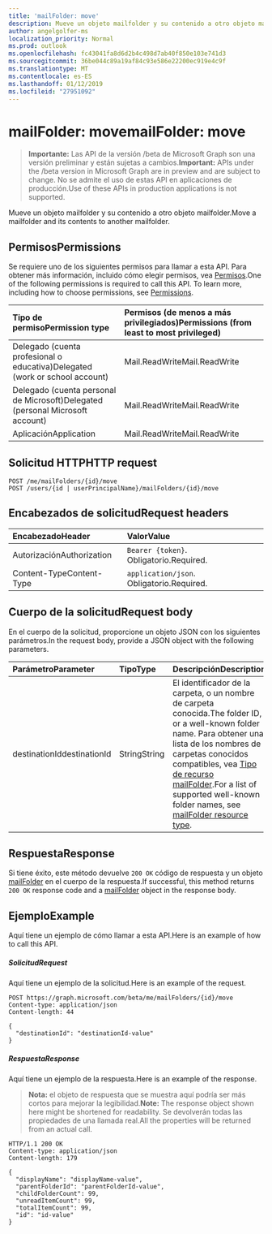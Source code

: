 ```yaml
---
title: 'mailFolder: move'
description: Mueve un objeto mailfolder y su contenido a otro objeto mailfolder.
author: angelgolfer-ms
localization_priority: Normal
ms.prod: outlook
ms.openlocfilehash: fc43041fa8d6d2b4c498d7ab40f850e103e741d3
ms.sourcegitcommit: 36be044c89a19af84c93e586e22200ec919e4c9f
ms.translationtype: MT
ms.contentlocale: es-ES
ms.lasthandoff: 01/12/2019
ms.locfileid: "27951092"
---
```

# <a name="mailfolder-move"></a><span data-ttu-id="2ad1e-103">mailFolder: move</span><span class="sxs-lookup"><span data-stu-id="2ad1e-103">mailFolder: move</span></span>

> <span data-ttu-id="2ad1e-104">**Importante:** Las API de la versión /beta de Microsoft Graph son una versión preliminar y están sujetas a cambios.</span><span class="sxs-lookup"><span data-stu-id="2ad1e-104">**Important:** APIs under the /beta version in Microsoft Graph are in preview and are subject to change.</span></span> <span data-ttu-id="2ad1e-105">No se admite el uso de estas API en aplicaciones de producción.</span><span class="sxs-lookup"><span data-stu-id="2ad1e-105">Use of these APIs in production applications is not supported.</span></span>

<span data-ttu-id="2ad1e-106">Mueve un objeto mailfolder y su contenido a otro objeto mailfolder.</span><span class="sxs-lookup"><span data-stu-id="2ad1e-106">Move a mailfolder and its contents to another mailfolder.</span></span>

## <a name="permissions"></a><span data-ttu-id="2ad1e-107">Permisos</span><span class="sxs-lookup"><span data-stu-id="2ad1e-107">Permissions</span></span>

<span data-ttu-id="2ad1e-p102">Se requiere uno de los siguientes permisos para llamar a esta API. Para obtener más información, incluido cómo elegir permisos, vea [Permisos](/graph/permissions-reference).</span><span class="sxs-lookup"><span data-stu-id="2ad1e-p102">One of the following permissions is required to call this API. To learn more, including how to choose permissions, see [Permissions](/graph/permissions-reference).</span></span>

| <span data-ttu-id="2ad1e-110">Tipo de permiso</span><span class="sxs-lookup"><span data-stu-id="2ad1e-110">Permission type</span></span> | <span data-ttu-id="2ad1e-111">Permisos (de menos a más privilegiados)</span><span class="sxs-lookup"><span data-stu-id="2ad1e-111">Permissions (from least to most privileged)</span></span> |
|:----------------|:--------------------------------------------|
|<span data-ttu-id="2ad1e-112">Delegado (cuenta profesional o educativa)</span><span class="sxs-lookup"><span data-stu-id="2ad1e-112">Delegated (work or school account)</span></span> | <span data-ttu-id="2ad1e-113">Mail.ReadWrite</span><span class="sxs-lookup"><span data-stu-id="2ad1e-113">Mail.ReadWrite</span></span>    |
|<span data-ttu-id="2ad1e-114">Delegado (cuenta personal de Microsoft)</span><span class="sxs-lookup"><span data-stu-id="2ad1e-114">Delegated (personal Microsoft account)</span></span> | <span data-ttu-id="2ad1e-115">Mail.ReadWrite</span><span class="sxs-lookup"><span data-stu-id="2ad1e-115">Mail.ReadWrite</span></span>    |
|<span data-ttu-id="2ad1e-116">Aplicación</span><span class="sxs-lookup"><span data-stu-id="2ad1e-116">Application</span></span> | <span data-ttu-id="2ad1e-117">Mail.ReadWrite</span><span class="sxs-lookup"><span data-stu-id="2ad1e-117">Mail.ReadWrite</span></span> |

## <a name="http-request"></a><span data-ttu-id="2ad1e-118">Solicitud HTTP</span><span class="sxs-lookup"><span data-stu-id="2ad1e-118">HTTP request</span></span>

<!-- { "blockType": "ignored" } -->

```http
POST /me/mailFolders/{id}/move
POST /users/{id | userPrincipalName}/mailFolders/{id}/move
```

## <a name="request-headers"></a><span data-ttu-id="2ad1e-119">Encabezados de solicitud</span><span class="sxs-lookup"><span data-stu-id="2ad1e-119">Request headers</span></span>

| <span data-ttu-id="2ad1e-120">Encabezado</span><span class="sxs-lookup"><span data-stu-id="2ad1e-120">Header</span></span> | <span data-ttu-id="2ad1e-121">Valor</span><span class="sxs-lookup"><span data-stu-id="2ad1e-121">Value</span></span> |
|:-------|:------|
| <span data-ttu-id="2ad1e-122">Autorización</span><span class="sxs-lookup"><span data-stu-id="2ad1e-122">Authorization</span></span> | <span data-ttu-id="2ad1e-123">`Bearer {token}`.</span><span class="sxs-lookup"><span data-stu-id="2ad1e-123"></span></span> <span data-ttu-id="2ad1e-124">Obligatorio.</span><span class="sxs-lookup"><span data-stu-id="2ad1e-124">Required.</span></span> |
| <span data-ttu-id="2ad1e-125">Content-Type</span><span class="sxs-lookup"><span data-stu-id="2ad1e-125">Content-Type</span></span> | <span data-ttu-id="2ad1e-126">`application/json`.</span><span class="sxs-lookup"><span data-stu-id="2ad1e-126"></span></span> <span data-ttu-id="2ad1e-127">Obligatorio.</span><span class="sxs-lookup"><span data-stu-id="2ad1e-127">Required.</span></span> |

## <a name="request-body"></a><span data-ttu-id="2ad1e-128">Cuerpo de la solicitud</span><span class="sxs-lookup"><span data-stu-id="2ad1e-128">Request body</span></span>

<span data-ttu-id="2ad1e-129">En el cuerpo de la solicitud, proporcione un objeto JSON con los siguientes parámetros.</span><span class="sxs-lookup"><span data-stu-id="2ad1e-129">In the request body, provide a JSON object with the following parameters.</span></span>

| <span data-ttu-id="2ad1e-130">Parámetro</span><span class="sxs-lookup"><span data-stu-id="2ad1e-130">Parameter</span></span> | <span data-ttu-id="2ad1e-131">Tipo</span><span class="sxs-lookup"><span data-stu-id="2ad1e-131">Type</span></span> | <span data-ttu-id="2ad1e-132">Descripción</span><span class="sxs-lookup"><span data-stu-id="2ad1e-132">Description</span></span> |
|:----------|:-----|:------------|
|<span data-ttu-id="2ad1e-133">destinationId</span><span class="sxs-lookup"><span data-stu-id="2ad1e-133">destinationId</span></span>|<span data-ttu-id="2ad1e-134">String</span><span class="sxs-lookup"><span data-stu-id="2ad1e-134">String</span></span>|<span data-ttu-id="2ad1e-135">El identificador de la carpeta, o un nombre de carpeta conocida.</span><span class="sxs-lookup"><span data-stu-id="2ad1e-135">The folder ID, or a well-known folder name.</span></span> <span data-ttu-id="2ad1e-136">Para obtener una lista de los nombres de carpetas conocidos compatibles, vea [Tipo de recurso mailFolder](../resources/mailfolder.md).</span><span class="sxs-lookup"><span data-stu-id="2ad1e-136">For a list of supported well-known folder names, see [mailFolder resource type](../resources/mailfolder.md).</span></span>|

## <a name="response"></a><span data-ttu-id="2ad1e-137">Respuesta</span><span class="sxs-lookup"><span data-stu-id="2ad1e-137">Response</span></span>

<span data-ttu-id="2ad1e-138">Si tiene éxito, este método devuelve `200 OK` código de respuesta y un objeto [mailFolder](../resources/mailfolder.md) en el cuerpo de la respuesta.</span><span class="sxs-lookup"><span data-stu-id="2ad1e-138">If successful, this method returns `200 OK` response code and a [mailFolder](../resources/mailfolder.md) object in the response body.</span></span>

## <a name="example"></a><span data-ttu-id="2ad1e-139">Ejemplo</span><span class="sxs-lookup"><span data-stu-id="2ad1e-139">Example</span></span>

<span data-ttu-id="2ad1e-140">Aquí tiene un ejemplo de cómo llamar a esta API.</span><span class="sxs-lookup"><span data-stu-id="2ad1e-140">Here is an example of how to call this API.</span></span>

##### <a name="request"></a><span data-ttu-id="2ad1e-141">Solicitud</span><span class="sxs-lookup"><span data-stu-id="2ad1e-141">Request</span></span>

<span data-ttu-id="2ad1e-142">Aquí tiene un ejemplo de la solicitud.</span><span class="sxs-lookup"><span data-stu-id="2ad1e-142">Here is an example of the request.</span></span>
<!-- {
  "blockType": "request",
  "name": "mailfolder_move"
}-->

```http
POST https://graph.microsoft.com/beta/me/mailFolders/{id}/move
Content-type: application/json
Content-length: 44

{
  "destinationId": "destinationId-value"
}
```

##### <a name="response"></a><span data-ttu-id="2ad1e-143">Respuesta</span><span class="sxs-lookup"><span data-stu-id="2ad1e-143">Response</span></span>

<span data-ttu-id="2ad1e-144">Aquí tiene un ejemplo de la respuesta.</span><span class="sxs-lookup"><span data-stu-id="2ad1e-144">Here is an example of the response.</span></span>

> <span data-ttu-id="2ad1e-145">**Nota:** el objeto de respuesta que se muestra aquí podría ser más cortos para mejorar la legibilidad.</span><span class="sxs-lookup"><span data-stu-id="2ad1e-145">**Note:** The response object shown here might be shortened for readability.</span></span> <span data-ttu-id="2ad1e-146">Se devolverán todas las propiedades de una llamada real.</span><span class="sxs-lookup"><span data-stu-id="2ad1e-146">All the properties will be returned from an actual call.</span></span>
<!-- {
  "blockType": "response",
  "truncated": true,
  "@odata.type": "microsoft.graph.mailFolder"
} -->

```http
HTTP/1.1 200 OK
Content-type: application/json
Content-length: 179

{
  "displayName": "displayName-value",
  "parentFolderId": "parentFolderId-value",
  "childFolderCount": 99,
  "unreadItemCount": 99,
  "totalItemCount": 99,
  "id": "id-value"
}
```

<!-- uuid: 8fcb5dbc-d5aa-4681-8e31-b001d5168d79
2015-10-25 14:57:30 UTC -->
<!-- {
  "type": "#page.annotation",
  "description": "mailFolder: move",
  "keywords": "",
  "section": "documentation",
  "tocPath": ""
}-->
